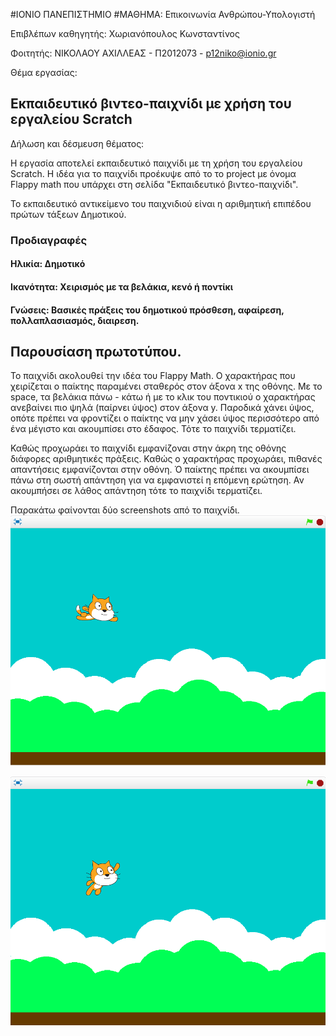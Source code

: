#ΙΟΝΙΟ ΠΑΝΕΠΙΣΤΗΜΙΟ 
#ΜΑΘΗΜΑ: Επικοινωνία Ανθρώπου-Υπολογιστή 
 
Επιβλέπων καθηγητής: Χωριανόπουλος Κωνσταντίνος 

Φοιτητής: ΝΙΚΟΛΑΟΥ ΑΧΙΛΛΕΑΣ - Π2012073 - p12niko@ionio.gr 


Θέμα εργασίας:
## Εκπαιδευτικό βιντεο-παιχνίδι με χρήση τoυ εργαλείου Scratch


Δήλωση και δέσμευση θέματος:

Η εργασία αποτελεί εκπαιδευτικό παιχνίδι με τη χρήση του εργαλείου Scratch.
Η ιδέα για το παιχνίδι προέκυψε από το το project με όνομα Flappy math που
υπάρχει στη σελίδα "Εκπαιδευτικό βιντεο-παιχνίδι".

Το εκπαιδευτικό αντικείμενο του παιχνιδιού είναι η αριθμητική επιπέδου πρώτων
τάξεων Δημοτικού.

### Προδιαγραφές

#### Ηλικία: Δημοτικό
#### Ικανότητα: Χειρισμός με τα βελάκια, κενό ή ποντίκι
#### Γνώσεις: Βασικές πράξεις του δημοτικού πρόσθεση, αφαίρεση, πολλαπλασιασμός, διαιρεση.


## Παρουσίαση πρωτοτύπου.

Το παιχνίδι ακολουθεί την ιδέα του Flappy Math. Ο χαρακτήρας που χειρίζεται ο παίκτης παραμένει
σταθερός στον άξονα x της οθόνης. Με το space, τα βελάκια πάνω - κάτω ή με το κλικ του ποντικιού
ο χαρακτήρας ανεβαίνει πιο ψηλά (παίρνει ύψος) στον άξονα y. Παροδικά χάνει ύψος, οπότε πρέπει να φροντίζει
ο παίκτης να μην χάσει ύψος περισσότερο από ένα μέγιστο και ακουμπίσει στο έδαφος. Τότε το παιχνίδι τερματίζει.


Καθώς προχωράει το παιχνίδι εμφανίζοναι στην άκρη της οθόνης διάφορες αριθμητικές πράξεις. Καθώς ο χαρακτήρας προχωράει,
πιθανές απαντήσεις εμφανίζονται στην οθόνη. Ό παίκτης πρέπει να ακουμπίσει πάνω στη σωστή απάντηση για να εμφανιστεί η επόμενη
ερώτηση. Αν ακουμπήσει σε λάθος απάντηση τότε το παιχνίδι τερματίζει.

Παρακάτω φαίνονται δύο screenshots από το παιχνίδι.
![ScreenShot](screenshot2_1.png)

![ScreenShot](screenshot2_2.png)
